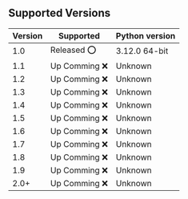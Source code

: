 ## Supported Versions

| Version | Supported        |Python version|
| ----- | ------------------ |--------------|
| 1.0   | Released ⭕ |3.12.0 64-bit|
| 1.1   | Up Comming ❌|Unknown|
| 1.2   |Up Comming ❌    |Unknown|
| 1.3   | Up Comming ❌  |Unknown|
| 1.4   | Up Comming ❌ |Unknown|
| 1.5   | Up Comming ❌ |Unknown|
| 1.6|Up Comming ❌|Unknown|
|1.7|Up Comming ❌|Unknown|
|1.8|Up Comming ❌|Unknown|
|1.9|Up Comming ❌|Unknown|
|2.0+|Up Comming ❌|Unknown|

